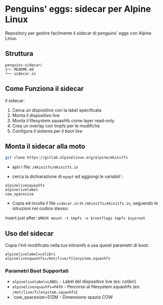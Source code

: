 # Penguins' eggs: sidecar per Alpine Linux

Repository per gestire facilmente il sidecar di penguins' eggs con Alpine Linux.

## Struttura

```
penguins-sidecar/
├── README.md
└── sidecar.in 
```
## Come Funziona il sidecar

Il sidecar:
1. Cerca un dispositivo con la label specificata
2. Monta il dispositivo live
3. Monta il filesystem.squashfs come layer read-only
4. Crea un overlay con tmpfs per le modifiche
5. Configura il sistema per il boot live

## Monta il sidecar alla moto

```bash
git clone https://gitlab.alpinelinux.org/alpine/mkinitfs 
```
- apri i file: `/mkinitfs/mkinitfs.in` 

- cerca la dichiarazione di `myopt` ed aggiungi le variabili`:
```
alpinelivesquashfs
alpinelivelabel
cow_spacesize
```
- Copia ed incolla il file `sidecar.in` in `/mkinitfs/mkinitfs.in`, seguendo le istruzioni nel codice stesso:

insert just after: `$MOCK mount -t tmpfs -o $rootflags tmpfs $sysroot`

## Uso del sidecar

Copia l'init modificato nella tua initramfs e usa questi parametri di boot:
```
alpinelivelabel=colibri alpinelivesquashfs=/mnt/live/filesystem.squashfs
```
### Parametri Boot Supportati

- `alpinelivelabel=LABEL` - Label del dispositivo live (es: colibri)
- `alpinelivesquashfs=PATH` - Percorso al filesystem.squashfs (es: `/mnt/live/filesystem.squashfs`)
- `cow_spacesize=512M - Dimensione spazio COW
